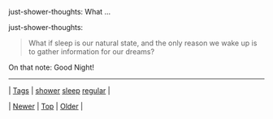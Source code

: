 <!--
title: just-shower-thoughts
date: 2020-06-28T15:27:00.093Z
tags: shower, sleep, regular
-->


just-shower-thoughts: What ...

<p>just-shower-thoughts:</p>

<blockquote><p>What if sleep is our natural state, and the only reason we wake up is to gather information for our dreams?</p></blockquote>

<p>On that note: Good Night!</p>

<!--BOTTOM-POST-NAVIGATION-->
---

| [Tags](tags.md) | [shower](tag-shower.md) [sleep](tag-sleep.md) [regular](tag-regular.md) |

| [Newer](130623595329.md) | [Top](index.md) | [Older](130667014970.md) |